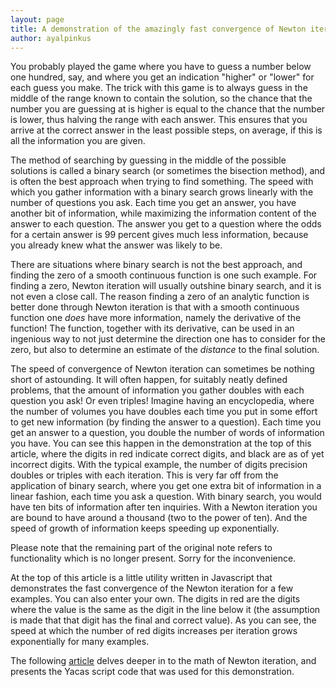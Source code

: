 ```yaml
---
layout: page
title: A demonstration of the amazingly fast convergence of Newton iteration
author: ayalpinkus
---
```


You probably played the game where you have to guess a number below
one hundred, say, and where you get an indication "higher" or "lower"
for each guess you make. The trick with this game is to always guess
in the middle of the range known to contain the solution, so the
chance that the number you are guessing at is higher is equal to the
chance that the number is lower, thus halving the range with each
answer. This ensures that you arrive at the correct answer in the
least possible steps, on average, if this is all the information you
are given.

The method of searching by guessing in the middle of the possible
solutions is called a binary search (or sometimes the bisection
method), and is often the best approach when trying to find
something. The speed with which you gather information with a binary
search grows linearly with the number of questions you ask. Each time
you get an answer, you have another bit of information, while
maximizing the information content of the answer to each question. The
answer you get to a question where the odds for a certain answer is 99
percent gives much less information, because you already knew what the
answer was likely to be.

There are situations where binary search is not the best approach, and
finding the zero of a smooth continuous function is one such
example. For finding a zero, Newton iteration will usually outshine
binary search, and it is not even a close call. The reason finding a
zero of an analytic function is better done through Newton iteration
is that with a smooth continuous function one *does* have more
information, namely the derivative of the function! The function,
together with its derivative, can be used in an ingenious way to not
just determine the direction one has to consider for the zero, but
also to determine an estimate of the *distance* to the final
solution.

The speed of convergence of Newton iteration can sometimes be nothing
short of astounding. It will often happen, for suitably neatly defined
problems, that the amount of information you gather doubles with each
question you ask! Or even triples! Imagine having an encyclopedia,
where the number of volumes you have doubles each time you put in some
effort to get new information (by finding the answer to a
question). Each time you get an answer to a question, you double the
number of words of information you have. You can see this happen in
the demonstration at the top of this article, where the digits in red
indicate correct digits, and black are as of yet incorrect
digits. With the typical example, the number of digits precision
doubles or triples with each iteration. This is very far off from the
application of binary search, where you get one extra bit of
information in a linear fashion, each time you ask a question. With
binary search, you would have ten bits of information after ten
inquiries. With a Newton iteration you are bound to have around a
thousand (two to the power of ten). And the speed of growth of
information keeps speeding up exponentially.

<div class="alert-box">
    Please note that the remaining part of the original note refers to
    functionality which is no longer present. Sorry for the
    inconvenience.
</div>

At the top of this article is a little utility written in Javascript
that demonstrates the fast convergence of the Newton iteration for a
few examples. You can also enter your own. The digits in red are the
digits where the value is the same as the digit in the line below it
(the assumption is made that that digit has the final and correct
value). As you can see, the speed at which the number of red digits
increases per iteration grows exponentially for many examples.


The following <a
href="journaldescr.html?newtonconvergence">article</a> delves deeper
in to the math of Newton iteration, and presents the Yacas script code
that was used for this demonstration.
